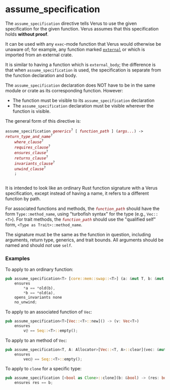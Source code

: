 # assume_specification

The `assume_specification` directive tells Verus to use the given specification for the given function.
Verus assumes that this specification holds **without proof**.

It can be used with any `exec`-mode function that Verus would otherwise be unaware of; for example,
any function marked [`external`](./reference-attributes.md#verifierexternal) or which is imported from an external crate.

It is similar to having a function which is `external_body`; the difference is that when `assume_specification` is used, the specification is separate from the function declaration
and body.

The `assume_specification` declaration does NOT have to be in the same module or crate
as its corresponding function. However:
 * The function must be visible to its `assume_specification` declaration
 * The `assume_specification` declaration must be visible wherever the function is visible.

The general form of this directive is:

<pre>
<code class="hljs">assume_specification <span style="color: #800000; font-style: italic">generics</span><sup>?</sup> [ <span style="color: #800000; font-style: italic">function_path</span> ] (<span style="color: #800000; font-style: italic">args...</span>) -&gt; <span style="color: #800000; font-style: italic">return_type_and_name</span><sup>?</sup>
    <span style="color: #800000; font-style: italic">where_clause</span><sup>?</sup>
    <span style="color: #800000; font-style: italic">requires_clause</span><sup>?</sup>
    <span style="color: #800000; font-style: italic">ensures_clause</span><sup>?</sup>
    <span style="color: #800000; font-style: italic">returns_clause</span><sup>?</sup>
    <span style="color: #800000; font-style: italic">invariants_clause</span><sup>?</sup>
    <span style="color: #800000; font-style: italic">unwind_clause</span><sup>?</sup>
    ;
</code>
</pre>

It is intended to look like an ordinary Rust function signature with a Verus specification, except instead of having a name, it refers to a different function by path.

For associated functions and methods, the <code><span style="color: #800000; font-style: italic">function_path</span></code> should have the form `Type::method_name`,
using "turbofish syntax" for the type (e.g., `Vec::<T>`).
For trait methods, the <code><span style="color: #800000; font-style: italic">function_path</span></code> should use the "qualified self" form, `<Type as Trait>::method_name`.

The signature must be the same as the function in question, including arguments, return type, generics, and trait bounds.
All arguments should be named and should _not_ use `self`.

### Examples

To apply to an ordinary function:

```rust
pub assume_specification<T> [core::mem::swap::<T>] (a: &mut T, b: &mut T)
    ensures
        *a == *old(b),
        *b == *old(a),
    opens_invariants none
    no_unwind;
```

To apply to an associated function of `Vec`:

```rust
pub assume_specification<T>[Vec::<T>::new]() -> (v: Vec<T>)
    ensures
        v@ == Seq::<T>::empty();
```

To apply to an method of `Vec`:

```rust
pub assume_specification<T, A: Allocator>[Vec::<T, A>::clear](vec: &mut Vec<T, A>)
    ensures
        vec@ == Seq::<T>::empty();
```

To apply to `clone` for a specific type:

```rust
pub assume_specification [<bool as Clone>::clone](b: &bool) -> (res: bool)
    ensures res == b;
```
